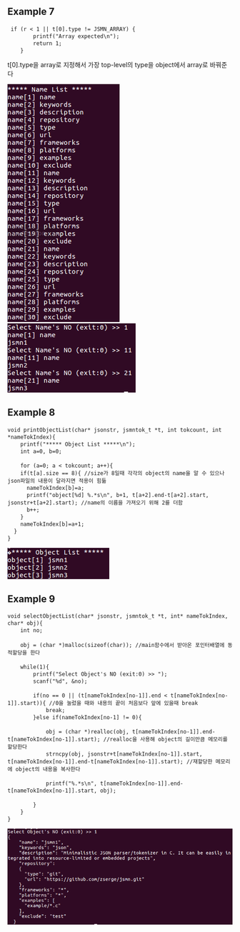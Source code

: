 Example 7
-------------
<pre><code> if (r < 1 || t[0].type != JSMN_ARRAY) {
        printf("Array expected\n");
        return 1;
    }
</code></pre>
t[0].type을 array로 지정해서 가장 top-level의 type을 object에서 array로 바꿔준다

![text](./13/1.PNG)
![text](./13/2.PNG)

Example 8
-------------
<pre><code>void printObjectList(char* jsonstr, jsmntok_t *t, int tokcount, int *nameTokIndex){
    printf("***** Object List *****\n");
    int a=0, b=0;

    for (a=0; a < tokcount; a++){
    if(t[a].size == 8){ //size가 8일때 각각의 object의 name을 알 수 있으나 json파일의 내용이 달라지면 적용이 힘듦
      nameTokIndex[b]=a;
      printf("object[%d] %.*s\n", b+1, t[a+2].end-t[a+2].start, jsonstr+t[a+2].start); //name의 이름을 가져오기 위해 2를 더함       
      b++;
    }
    nameTokIndex[b]=a+1;    
  }
}</code></pre>

![text](./13/3.PNG)

Example 9
------------
<pre><code>void selectObjectList(char* jsonstr, jsmntok_t *t, int* nameTokIndex, char* obj){
    int no;

    obj = (char *)malloc(sizeof(char)); //main함수에서 받아온 포인터배열에 동적할당을 한다

    while(1){
        printf("Select Object's NO (exit:0) >> ");
        scanf("%d", &no);

        if(no == 0 || (t[nameTokIndex[no-1]].end < t[nameTokIndex[no-1]].start)){ //0을 눌렀을 때와 내용의 끝이 처음보다 앞에 있을때 break
            break;
        }else if(nameTokIndex[no-1] != 0){

            obj = (char *)realloc(obj, t[nameTokIndex[no-1]].end-t[nameTokIndex[no-1]].start); //realloc을 사용해 object의 길이만큼 메모리를 할당한다
            strncpy(obj, jsonstr+t[nameTokIndex[no-1]].start, t[nameTokIndex[no-1]].end-t[nameTokIndex[no-1]].start); //재할당한 메모리에 object의 내용을 복사한다

            printf("%.*s\n", t[nameTokIndex[no-1]].end-t[nameTokIndex[no-1]].start, obj);
            
        }
    }
}</code></pre>
![text](./13/4.PNG)
